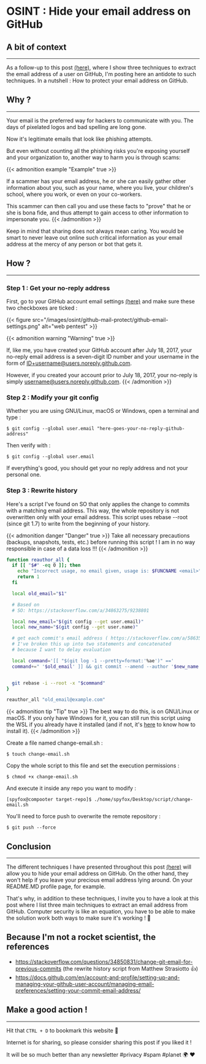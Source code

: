 # OSINT : Hide your email address on GitHub


## A bit of context 
---

As a follow-up to this post [(here)](/posts/cybersecurity/offensive/red-team/osint/3-methods-to-find-github-user-email-address-copy/), where I show three techniques to extract the email address of a user on GitHub, I'm posting here an antidote to such techniques. In a nutshell : How to protect your email address on GitHub.

## Why ?
---

Your email is the preferred way for hackers to communicate with you. The days of pixelated logos and bad spelling are long gone. 

Now it's legitimate emails that look like phishing attempts.

But even without counting all the phishing risks you're exposing yourself and your organization to, another way to harm you is through scams:

{{< admonition example "Example" true >}}

If a scammer has your email address, he or she can easily gather other information about you, such as your name, where you live, your children's school, where you work, or even on your co-workers.

This scammer can then call you and use these facts to "prove" that he or she is bona fide, and thus attempt to gain access to other information to impersonate you.
{{< /admonition >}}

Keep in mind that sharing does not always mean caring. You would be smart to never leave out online such critical information as your email address at the mercy of any person or bot that gets it. 

## How ?
---

### Step 1 : Get your no-reply address 

First, go to your GitHub account email settings [(here)](https://github.com/settings/emails) and make sure these two checkboxes are ticked : 

{{< figure src="/images/osint/github-mail-protect/github-email-settings.png" alt="web pentest" >}} 

{{< admonition warning "Warning" true >}}

If, like me, you have created your GitHub account after July 18, 2017, your no-reply email address is a seven-digit ID number and your username in the form of ID+username@users.noreply.github.com. 

However, if you created your account prior to July 18, 2017, your no-reply is simply username@users.noreply.github.com. 
{{< /admonition >}}

### Step 2 : Modify your git config

Whether you are using GNU/Linux, macOS or Windows, open a terminal and type : 

`$ git config --global user.email "here-goes-your-no-reply-github-address"`

Then verify with : 

`$ git config --global user.email`

If everything's good, you should get your no reply address and not your personal one.

### Step 3 : Rewrite history 

Here's a script I've found on SO that only applies the change to commits with a matching email address. This way, the whole repository is not overwritten only with your email address. This script uses rebase --root (since git 1.7) to write from the beginning of your history. 

{{< admonition danger "Danger" true >}}
Take all necessary precautions (backups, snapshots, tests, etc.) before running this script ! I am in no way responsible in case of a data loss !!!
{{< /admonition >}}

```bash
function reauthor_all {
  if [[ "$#" -eq 0 ]]; then
    echo "Incorrect usage, no email given, usage is: $FUNCNAME <email>" 1>&2
    return 1
  fi

  local old_email="$1"

  # Based on
  # SO: https://stackoverflow.com/a/34863275/9238801

  local new_email="$(git config --get user.email)"
  local new_name="$(git config --get user.name)"

  # get each commit's email address ( https://stackoverflow.com/a/58635589/9238801 )
  # I've broken this up into two statements and concatenated
  # because I want to delay evaluation

  local command='[[ "$(git log -1 --pretty=format:'%ae')" =='
  command+=" '$old_email' ]] && git commit --amend --author '$new_name <$new_email>' --no-edit || true"


  git rebase -i --root -x "$command"
}

reauthor_all "old_email@example.com"
```

{{< admonition tip "Tip" true >}}
The best way to do this, is on GNU/Linux or macOS. If you only have Windows for it, you can still run this script using the WSL if you already have it installed (and if not, it's [here](https://docs.microsoft.com/en-us/windows/wsl/install) to know how to install it).
{{< /admonition >}}

Create a file named change-email.sh : 

`$ touch change-email.sh`

Copy the whole script to this file and set the execution permissions : 

`$ chmod +x change-email.sh`

And execute it inside any repo you want to modify : 

`[spyfox@compooter target-repo]$ ./home/spyfox/Desktop/script/change-email.sh`

You'll need to force push to overwrite the remote repository : 

`$ git push --force`

 
## Conclusion
---

The different techniques I have presented throughout this post [(here)](/posts/cybersecurity/offensive/red-team/osint/3-methods-to-find-github-user-email-address/) will allow you to hide your email address on GitHub. On the other hand, they won't help if you leave your precious email address lying around. On your README.MD profile page, for example. 

That's why, in addition to these techniques, I invite you to have a look at this post where I list three main techniques to extract an email address from GitHub. Computer security is like an equation, you have to be able to make the solution work both ways to make sure it's working ! 🤠


## Because I'm not a rocket scientist, the references  

- https://stackoverflow.com/questions/34850831/change-git-email-for-previous-commits (the rewrite history script from Matthew Strasiotto 👍)
- https://docs.github.com/en/account-and-profile/setting-up-and-managing-your-github-user-account/managing-email-preferences/setting-your-commit-email-address/

## Make a good action !
---
Hit that `CTRL + D` to bookmark this website 🔖

Internet is for sharing, so please consider sharing this post if you liked it !

It will be so much better than any newsletter #privacy #spam #planet 🌍 ❤️

